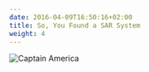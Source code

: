 ```yaml
---
date: 2016-04-09T16:50:16+02:00
title: So, You Found a SAR System
weight: 4
---
```


![Captain America](/images/found-a-sar-cap.gif)